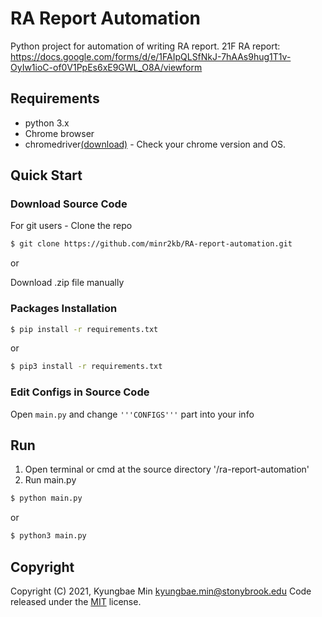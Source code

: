 # RA Report Automation

Python project for automation of writing RA report.
21F RA report: https://docs.google.com/forms/d/e/1FAIpQLSfNkJ-7hAAs9hug1T1v-OyIw1ioC-of0V1PpEs6xE9GWL_O8A/viewform

## Requirements

-   python 3.x
-   Chrome browser
-   chromedriver[(download)](https://chromedriver.chromium.org/downloads) - Check your chrome version and OS.

## Quick Start

### Download Source Code

For git users - Clone the repo

```bash
$ git clone https://github.com/minr2kb/RA-report-automation.git
```

or

Download .zip file manually

### Packages Installation

```bash
$ pip install -r requirements.txt
```

or

```bash
$ pip3 install -r requirements.txt
```

### Edit Configs in Source Code

Open `main.py` and change `'''CONFIGS'''` part into your info

## Run

1. Open terminal or cmd at the source directory '/ra-report-automation'
2. Run main.py

```bash
$ python main.py
```

or

```bash
$ python3 main.py
```

## Copyright

Copyright (C) 2021, Kyungbae Min <kyungbae.min@stonybrook.edu>
Code released under the [MIT]() license.
